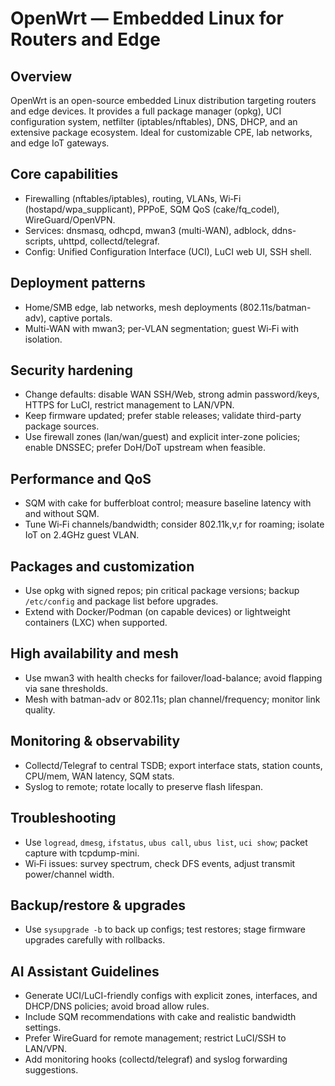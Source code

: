 # OpenWrt — Embedded Linux for Routers and Edge

## Overview
OpenWrt is an open-source embedded Linux distribution targeting routers and edge devices. It provides a full package manager (opkg), UCI configuration system, netfilter (iptables/nftables), DNS, DHCP, and an extensive package ecosystem. Ideal for customizable CPE, lab networks, and edge IoT gateways.

## Core capabilities
- Firewalling (nftables/iptables), routing, VLANs, Wi‑Fi (hostapd/wpa_supplicant), PPPoE, SQM QoS (cake/fq_codel), WireGuard/OpenVPN.
- Services: dnsmasq, odhcpd, mwan3 (multi-WAN), adblock, ddns-scripts, uhttpd, collectd/telegraf.
- Config: Unified Configuration Interface (UCI), LuCI web UI, SSH shell.

## Deployment patterns
- Home/SMB edge, lab networks, mesh deployments (802.11s/batman-adv), captive portals.
- Multi-WAN with mwan3; per-VLAN segmentation; guest Wi‑Fi with isolation.

## Security hardening
- Change defaults: disable WAN SSH/Web, strong admin password/keys, HTTPS for LuCI, restrict management to LAN/VPN.
- Keep firmware updated; prefer stable releases; validate third-party package sources.
- Use firewall zones (lan/wan/guest) and explicit inter-zone policies; enable DNSSEC; prefer DoH/DoT upstream when feasible.

## Performance and QoS
- SQM with cake for bufferbloat control; measure baseline latency with and without SQM.
- Tune Wi‑Fi channels/bandwidth; consider 802.11k,v,r for roaming; isolate IoT on 2.4GHz guest VLAN.

## Packages and customization
- Use opkg with signed repos; pin critical package versions; backup `/etc/config` and package list before upgrades.
- Extend with Docker/Podman (on capable devices) or lightweight containers (LXC) when supported.

## High availability and mesh
- Use mwan3 with health checks for failover/load-balance; avoid flapping via sane thresholds.
- Mesh with batman-adv or 802.11s; plan channel/frequency; monitor link quality.

## Monitoring & observability
- Collectd/Telegraf to central TSDB; export interface stats, station counts, CPU/mem, WAN latency, SQM stats.
- Syslog to remote; rotate locally to preserve flash lifespan.

## Troubleshooting
- Use `logread`, `dmesg`, `ifstatus`, `ubus call`, `ubus list`, `uci show`; packet capture with tcpdump-mini.
- Wi‑Fi issues: survey spectrum, check DFS events, adjust transmit power/channel width.

## Backup/restore & upgrades
- Use `sysupgrade -b` to back up configs; test restores; stage firmware upgrades carefully with rollbacks.

## AI Assistant Guidelines
- Generate UCI/LuCI-friendly configs with explicit zones, interfaces, and DHCP/DNS policies; avoid broad allow rules.
- Include SQM recommendations with cake and realistic bandwidth settings.
- Prefer WireGuard for remote management; restrict LuCI/SSH to LAN/VPN.
- Add monitoring hooks (collectd/telegraf) and syslog forwarding suggestions.

